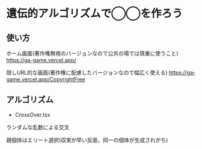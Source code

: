 # 遺伝的アルゴリズムで◯◯を作ろう

## 使い方

ホーム画面(著作権無視のバージョンなので公共の場では慎重に使うこと)
https://ga-game.vercel.app/

隠しURL的な画面(著作権に配慮したバージョンなので幅広く使える)
https://ga-game.vercel.app/CopyrightFree

## アルゴリズム
* CrossOver.tsx

ランダムな乱数による交叉

親個体はエリート選択(収束が早い反面，同一の個体が生成されがち)
